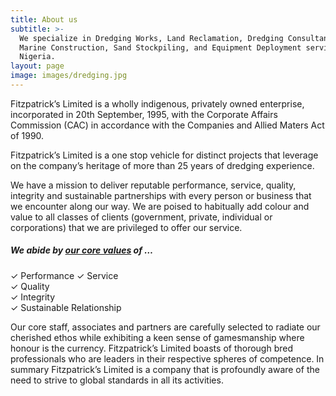 ```yaml
---
title: About us
subtitle: >-
  We specialize in Dredging Works, Land Reclamation, Dredging Consultancy,
  Marine Construction, Sand Stockpiling, and Equipment Deployment services in
  Nigeria.
layout: page
image: images/dredging.jpg
---
```

Fitzpatrick’s Limited is a wholly indigenous, privately owned enterprise, incorporated in 20th September, 1995, with the Corporate Affairs Commission (CAC) in accordance with the Companies and Allied Maters Act of 1990.

Fitzpatrick’s Limited is a one stop vehicle for distinct projects that leverage on the company’s heritage of more than 25 years of dredging experience.

We have a mission to deliver reputable performance, service, quality, integrity and sustainable partnerships with every person or business that we encounter along our way. We are poised to habitually add colour and value to all classes of clients
(government, private, individual or corporations) that we are privileged to offer our service.

#####  We abide by [our core values](/why-we-exist) of … 

✓ Performance
✓ Service<br/>
✓ Quality<br/>
✓ Integrity<br/>
✓ Sustainable Relationship

Our core staff, associates and partners are carefully selected to radiate our cherished ethos while exhibiting a keen sense of gamesmanship where honour is the currency. Fitzpatrick’s Limited boasts of thorough bred professionals who are leaders in their respective spheres of competence.
In summary Fitzpatrick’s Limited is a company that is profoundly aware of the need to strive to global standards in all its activities.
